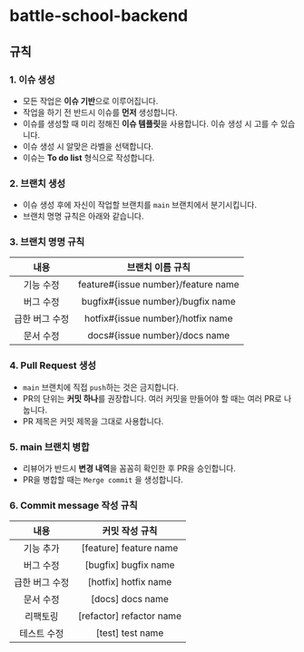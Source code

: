 # battle-school-backend

## 규칙

### 1. 이슈 생성

- 모든 작업은 **이슈 기반**으로 이루어집니다.
- 작업을 하기 전 반드시 이슈를 **먼저** 생성합니다.
- 이슈를 생성할 때 미리 정해진 **이슈 템플릿**을 사용합니다. 이슈 생성 시 고를 수 있습니다.
- 이슈 생성 시 알맞은 라벨을 선택합니다.
- 이슈는 **To do list** 형식으로 작성합니다.

### 2. 브랜치 생성

- 이슈 생성 후에 자신이 작업할 브랜치를 `main` 브랜치에서 분기시킵니다.
- 브랜치 명명 규칙은 아래와 같습니다.

###  3. 브랜치 명명 규칙

|내용|브랜치 이름 규칙|   
| :-: | :-: |   
|기능 수정|feature#{issue number}/feature name|   
|버그 수정|bugfix#{issue number}/bugfix name|   
|급한 버그 수정|hotfix#{issue number}/hotfix name|   
|문서 수정|docs#{issue number}/docs name|

### 4. Pull Request 생성

- `main` 브랜치에 직접 `push`하는 것은 금지합니다.
- PR의 단위는 **커밋 하나**를 권장합니다. 여러 커밋을 만들어야 할 때는 여러 PR로 나눕니다.
- PR 제목은 커밋 제목을 그대로 사용합니다.

### 5. main 브랜치 병합

- 리뷰어가 반드시 **변경 내역**을 꼼꼼히 확인한 후 PR을 승인합니다.
- PR을 병합할 때는 `Merge commit` 을 생성합니다.


### 6. Commit message 작성 규칙

|내용|커밋 작성 규칙|   
| :-: | :-: |   
|기능 추가|[feature] feature name|   
|버그 수정|[bugfix] bugfix name|   
|급한 버그 수정|[hotfix] hotfix name|   
|문서 수정|[docs] docs name|
|리팩토링|[refactor] refactor name|
|테스트 수정|[test] test name|
